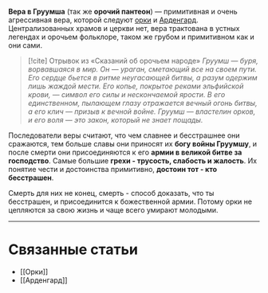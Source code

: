**Вера в Груумша** (так же **орочий пантеон**) — примитивная и очень агрессивная вера, которой следуют [орки](Орки) и [Арденгард](Арденгард). Централизованных храмов и церкви нет, вера трактована в устных легендах и орочьем фольклоре, таком же грубом и примитивном как и они сами.

> [!cite] Отрывок из «Сказаний об орочьем народе»
> *Груумш — буря, ворвавшаяся в мир. Он — ураган, сметающий все на своем пути. Его сердце бьется в ритме неугасающей битвы, а разум одержим лишь жаждой мести. Его копье, покрытое реками эльфийской крови, — символ его силы и нескончаемой ярости. В его единственном, пылающем глазу отражается вечный огонь битвы, а его клич — призыв к вечной войне. Груумш — властелин орков, и его воля — это закон, который не знает пощады.*

Последователи веры считают, что чем славнее и бесстрашнее они сражаются, тем больше славы они приносят их **богу войны Груумшу**, и после смерти они присоединяются к его **армии в великой битве за господство**. Самые большие **грехи - трусость, слабость и жалость**. Их понятие чести и достоинства примитивно, **достоин тот - кто бесстрашен**. 

Смерть для них не конец, смерть - способ доказать, что ты бесстрашен, и присоединится к божественной армии. Потому орки не цепляются за свою жизнь и чаще всего умирают молодыми.

---
# Связанные статьи
- [[Орки]]
- [[Арденгард]]